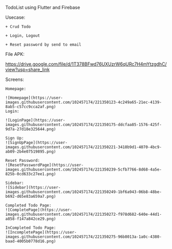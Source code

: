 TodoList using Flutter and Firebase

Usecase:

    + Crud Todo
    
    + Login, Logout
    
    + Reset password by send to email

File APK:

https://drive.google.com/file/d/1T378BFwd76UXUzrW6qURc7H4mYtzgdhC/view?usp=share_link

Screens:

    Homepage:

    ![Homepage](https://user-images.githubusercontent.com/102457174/221350123-4c249a65-21ec-4139-8ab5-c57cc9cca2af.png)
    Login:
    
    ![LoginPage](https://user-images.githubusercontent.com/102457174/221350175-ddcfaa85-1576-425f-9d7a-27d18e325644.png)
    
    Sign Up:
    ![SignUpPage](https://user-images.githubusercontent.com/102457174/221350221-3418b9d1-4070-4bc9-ab09-2b4e07519895.png)
    
    Reset Password:
    ![ResetPasswordPage](https://user-images.githubusercontent.com/102457174/221350239-5cfb7766-8d68-4a5e-825b-0cd633c27ee1.png)
    
    Sidebar:
    ![Sidebar](https://user-images.githubusercontent.com/102457174/221350249-1bf6a943-06b8-48be-b692-d65e83a659a7.png)
    
    Completed Todo Page:
    ![CompletePage](https://user-images.githubusercontent.com/102457174/221350272-f978d682-640e-44d1-a858-f147a842ce29.png)
    
    InCompleted Todo Page:
    ![IncompletePage](https://user-images.githubusercontent.com/102457174/221350275-96b8013a-1a0c-4380-baad-4005b0778d16.png)
